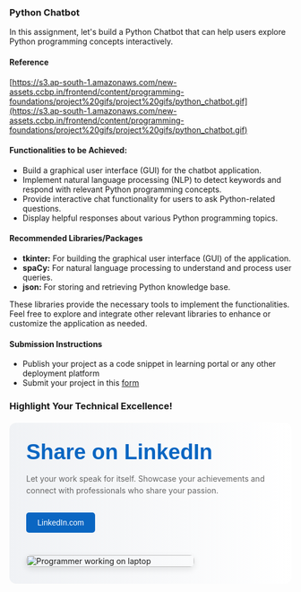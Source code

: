 ### Python Chatbot

In this assignment, let's build a Python Chatbot that can help users explore Python programming concepts interactively.

#### Reference

[https://s3.ap-south-1.amazonaws.com/new-assets.ccbp.in/frontend/content/programming-foundations/project%20gifs/project%20gifs/python_chatbot.gif](https://s3.ap-south-1.amazonaws.com/new-assets.ccbp.in/frontend/content/programming-foundations/project%20gifs/project%20gifs/python_chatbot.gif)

#### Functionalities to be Achieved:

- Build a graphical user interface (GUI) for the chatbot application.
- Implement natural language processing (NLP) to detect keywords and respond with relevant Python programming concepts.
- Provide interactive chat functionality for users to ask Python-related questions.
- Display helpful responses about various Python programming topics.

#### Recommended Libraries/Packages

- **tkinter:** For building the graphical user interface (GUI) of the application.
- **spaCy:** For natural language processing to understand and process user queries.
- **json:** For storing and retrieving Python knowledge base.

These libraries provide the necessary tools to implement the functionalities. Feel free to explore and integrate other relevant libraries to enhance or customize the application as needed.

#### Submission Instructions

- Publish your project as a code snippet in learning portal or any other deployment platform
- Submit your project in this [form]()

### Highlight Your Technical Excellence!

<MultiLineNote>
<div style="display: flex; flex-wrap: wrap; gap: 40px; padding: 30px; background: linear-gradient(to right, #f0f2f5, #ffffff); border-radius: 12px; max-width: 1200px; margin: 20px auto;">
    <div style="flex: 1 1 300px;">
        <h2 style="font-family: Arial, sans-serif; color: #0a66c2; margin: 0 0 15px 0; font-size: clamp(1.5rem, 4vw, 2.5rem);">Share on LinkedIn</h2>
        <p style="color: #666; line-height: 1.5;">Let your work speak for itself. Showcase your achievements and connect with professionals who share your passion.</p>
        <a href="https://www.linkedin.com" 
           style="display: inline-block; margin-top: 15px; padding: 10px 20px; background-color: #0a66c2; color: white; text-decoration: none; border-radius: 5px; font-family: Arial, sans-serif;">
            LinkedIn.com
        </a>
    </div>
    <div style="flex: 0 1 300px;">
        <img src="https://res.cloudinary.com/dpvbaiyus/image/upload/v1730870613/programmer-work-laptop-computer-website-code-program-concept_133260-5402_ffsbmo.avif" 
             style="width: 100%; height: auto; border-radius: 8px; box-shadow: 0 4px 12px rgba(0,0,0,0.1);" 
             alt="Programmer working on laptop">
    </div>
</div>
</MultiLineNote>

